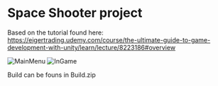 # Space Shooter project
Based on the tutorial found here: https://eigertrading.udemy.com/course/the-ultimate-guide-to-game-development-with-unity/learn/lecture/8223186#overview

![MainMenu](https://i.imgur.com/eMVqhQ1.png)
![InGame](https://i.imgur.com/mbiucFS.png)

Build can be founs in Build.zip

